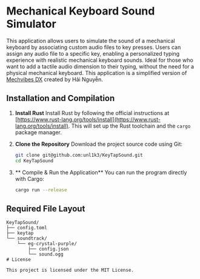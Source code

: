 # Mechanical Keyboard Sound Simulator

This application allows users to simulate the sound of a mechanical keyboard by associating custom audio files to key presses.
Users can assign any audio file to a specific key, enabling a personalized typing experience with realistic mechanical keyboard sounds.
Ideal for those who want to add a tactile audio dimension to their typing, without the need for a physical mechanical keyboard.
This application is a simplified version of [Mechvibes DX](https://github.com/hainguyents13/mechvibes-dx) created by Hải Nguyễn.

## Installation and Compilation

1. **Install Rust**
   Install Rust by following the official instructions at [https://www.rust-lang.org/tools/install](https://www.rust-lang.org/tools/install). This will set up the Rust toolchain and the `cargo` package manager.

2. **Clone the Repository**
   Download the project source code using Git:
   ```bash
   git clone git@github.com:unl1k3/KeyTapSound.git
   cd KeyTapSound

4. ** Compile & Run the Application**
You can run the program directly with Cargo:
    ```bash
    cargo run --release

## Required File Layout

```text
KeyTapSound/
├── config.toml
├── keytap
└── soundtrack/
    └── eg-crystal-purple/
        ├── config.json
        └── sound.ogg
# License

This project is licensed under the MIT License.
